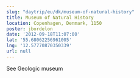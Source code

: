 ```yaml
---
slug: "daytrip/eu/dk/museum-of-natural-history"
title: Museum of Natural History
location: Copenhagen, Denmark, 1150
poster: jbordelon
date: '2012-09-18T11:07:00'
lat: '55.68062256961005'
lng: '12.57770870350339'
url: null
---
```


See Geologic museum
